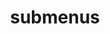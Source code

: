 ---
layout: page
title: submenus
nav: true
dropdown: false
children: 
    - title: projects
      permalink: /projects/
---